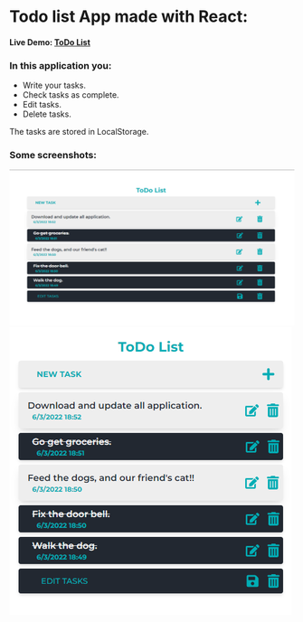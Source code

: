 # Todo list App made with React:

#### Live Demo: [ToDo List](https://todolist33.netlify.app)

### In this application you:

- Write your tasks.
- Check tasks as complete.
- Edit tasks.
- Delete tasks.

The tasks are stored in LocalStorage.

### Some screenshots:

![](./public/screenshots/img1.png)
![](./public/screenshots/img2.png)
